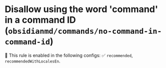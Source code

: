 # Disallow using the word 'command' in a command ID (`obsidianmd/commands/no-command-in-command-id`)

💼 This rule is enabled in the following configs: ✅ `recommended`, `recommendedWithLocalesEn`.

<!-- end auto-generated rule header -->

